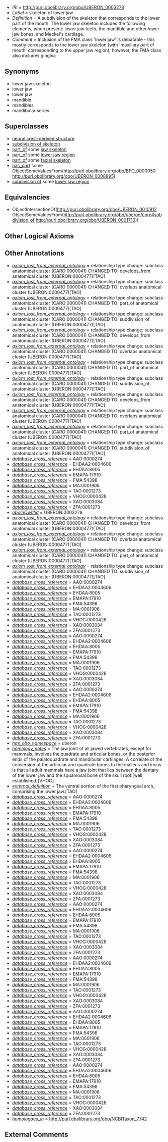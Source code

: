  * *IRI* = http://purl.obolibrary.org/obo/UBERON_0003278
 * *Label* = skeleton of lower jaw
 * *Definition* = A subdivision of the skeleton that corresponds to the lower part of the mouth. The lower jaw skeleton includes the following elements, when present: lower jaw teeth, the mandible and other lower jaw bones, and Meckel's cartilage.
 * *Comment* = Inclusion of the FMA class 'lower jaw' is debatable - this mostly corresponds to the lower jaw skeleton (with 'maxillary part of mouth' corresponding to the upper jaw region); however, the FMA class also includes gingiva

## Synonyms

 * lower jaw skeleton
 * lower jaw
 * lower jaw
 * mandible
 * mandibles
 * mandibular series

## Superclasses

 * [neural crest-derived structure](../../UBERON/13/UBERON_0010313.md)
 * [subdivision of skeleton](../../UBERON/12/UBERON_0010912.md)
 * [part_of](../../BFO/50/BFO_0000050.md) some [jaw skeleton](../../UBERON/08/UBERON_0001708.md)
 * [part_of](../../BFO/50/BFO_0000050.md) some [lower jaw region](../../UBERON/10/UBERON_0001710.md)
 * [part_of](../../BFO/50/BFO_0000050.md) some [facial skeleton](../../UBERON/56/UBERON_0011156.md)
 * [has_part](../../BFO/51/BFO_0000051.md) some ObjectSomeValuesFrom(<http://purl.obolibrary.org/obo/BFO_0000050> <http://purl.obolibrary.org/obo/UBERON_0008895>)
 * [subdivision of](../../core#subdivision/of/core#subdivision_of.md) some [lower jaw region](../../UBERON/10/UBERON_0001710.md)

## Equivalencies

 * ObjectIntersectionOf(<http://purl.obolibrary.org/obo/UBERON_0010912> ObjectSomeValuesFrom(<http://purl.obolibrary.org/obo/uberon/core#subdivision_of> <http://purl.obolibrary.org/obo/UBERON_0001710>))

## Other Logical Axioms


## Other Annotations

 * *[axiom_lost_from_external_ontology](../../UBPROP/02/UBPROP_0000002.md)* = relationship type change: subclass anatomical cluster (CARO:0000041) CHANGED TO: develops_from anatomical cluster (UBERON:0000477)[TAO]
 * *[axiom_lost_from_external_ontology](../../UBPROP/02/UBPROP_0000002.md)* = relationship type change: subclass anatomical cluster (CARO:0000041) CHANGED TO: overlaps anatomical cluster (UBERON:0000477)[TAO]
 * *[axiom_lost_from_external_ontology](../../UBPROP/02/UBPROP_0000002.md)* = relationship type change: subclass anatomical cluster (CARO:0000041) CHANGED TO: part_of anatomical cluster (UBERON:0000477)[TAO]
 * *[axiom_lost_from_external_ontology](../../UBPROP/02/UBPROP_0000002.md)* = relationship type change: subclass anatomical cluster (CARO:0000041) CHANGED TO: subdivision_of anatomical cluster (UBERON:0000477)[TAO]
 * *[axiom_lost_from_external_ontology](../../UBPROP/02/UBPROP_0000002.md)* = relationship type change: subclass anatomical cluster (CARO:0000041) CHANGED TO: develops_from anatomical cluster (UBERON:0000477)[TAO]
 * *[axiom_lost_from_external_ontology](../../UBPROP/02/UBPROP_0000002.md)* = relationship type change: subclass anatomical cluster (CARO:0000041) CHANGED TO: overlaps anatomical cluster (UBERON:0000477)[TAO]
 * *[axiom_lost_from_external_ontology](../../UBPROP/02/UBPROP_0000002.md)* = relationship type change: subclass anatomical cluster (CARO:0000041) CHANGED TO: part_of anatomical cluster (UBERON:0000477)[TAO]
 * *[axiom_lost_from_external_ontology](../../UBPROP/02/UBPROP_0000002.md)* = relationship type change: subclass anatomical cluster (CARO:0000041) CHANGED TO: subdivision_of anatomical cluster (UBERON:0000477)[TAO]
 * *[axiom_lost_from_external_ontology](../../UBPROP/02/UBPROP_0000002.md)* = relationship type change: subclass anatomical cluster (CARO:0000041) CHANGED TO: develops_from anatomical cluster (UBERON:0000477)[TAO]
 * *[axiom_lost_from_external_ontology](../../UBPROP/02/UBPROP_0000002.md)* = relationship type change: subclass anatomical cluster (CARO:0000041) CHANGED TO: overlaps anatomical cluster (UBERON:0000477)[TAO]
 * *[axiom_lost_from_external_ontology](../../UBPROP/02/UBPROP_0000002.md)* = relationship type change: subclass anatomical cluster (CARO:0000041) CHANGED TO: part_of anatomical cluster (UBERON:0000477)[TAO]
 * *[axiom_lost_from_external_ontology](../../UBPROP/02/UBPROP_0000002.md)* = relationship type change: subclass anatomical cluster (CARO:0000041) CHANGED TO: subdivision_of anatomical cluster (UBERON:0000477)[TAO]
 * *[database_cross_reference](../../ef/oboInOwl#hasDbXref.md)* = AAO:0000274
 * *[database_cross_reference](../../ef/oboInOwl#hasDbXref.md)* = EHDAA2:0004606
 * *[database_cross_reference](../../ef/oboInOwl#hasDbXref.md)* = EHDAA:8005
 * *[database_cross_reference](../../ef/oboInOwl#hasDbXref.md)* = EMAPA:17910
 * *[database_cross_reference](../../ef/oboInOwl#hasDbXref.md)* = FMA:54398
 * *[database_cross_reference](../../ef/oboInOwl#hasDbXref.md)* = MA:0001906
 * *[database_cross_reference](../../ef/oboInOwl#hasDbXref.md)* = TAO:0001273
 * *[database_cross_reference](../../ef/oboInOwl#hasDbXref.md)* = VHOG:0000428
 * *[database_cross_reference](../../ef/oboInOwl#hasDbXref.md)* = XAO:0003084
 * *[database_cross_reference](../../ef/oboInOwl#hasDbXref.md)* = ZFA:0001273
 * *[oboInOwl#id](../../id/oboInOwl#id.md)* = UBERON:0003278
 * *[axiom_lost_from_external_ontology](../../UBPROP/02/UBPROP_0000002.md)* = relationship type change: subclass anatomical cluster (CARO:0000041) CHANGED TO: develops_from anatomical cluster (UBERON:0000477)[TAO]
 * *[axiom_lost_from_external_ontology](../../UBPROP/02/UBPROP_0000002.md)* = relationship type change: subclass anatomical cluster (CARO:0000041) CHANGED TO: overlaps anatomical cluster (UBERON:0000477)[TAO]
 * *[axiom_lost_from_external_ontology](../../UBPROP/02/UBPROP_0000002.md)* = relationship type change: subclass anatomical cluster (CARO:0000041) CHANGED TO: part_of anatomical cluster (UBERON:0000477)[TAO]
 * *[axiom_lost_from_external_ontology](../../UBPROP/02/UBPROP_0000002.md)* = relationship type change: subclass anatomical cluster (CARO:0000041) CHANGED TO: subdivision_of anatomical cluster (UBERON:0000477)[TAO]
 * *[database_cross_reference](../../ef/oboInOwl#hasDbXref.md)* = AAO:0000274
 * *[database_cross_reference](../../ef/oboInOwl#hasDbXref.md)* = EHDAA2:0004606
 * *[database_cross_reference](../../ef/oboInOwl#hasDbXref.md)* = EHDAA:8005
 * *[database_cross_reference](../../ef/oboInOwl#hasDbXref.md)* = EMAPA:17910
 * *[database_cross_reference](../../ef/oboInOwl#hasDbXref.md)* = FMA:54398
 * *[database_cross_reference](../../ef/oboInOwl#hasDbXref.md)* = MA:0001906
 * *[database_cross_reference](../../ef/oboInOwl#hasDbXref.md)* = TAO:0001273
 * *[database_cross_reference](../../ef/oboInOwl#hasDbXref.md)* = VHOG:0000428
 * *[database_cross_reference](../../ef/oboInOwl#hasDbXref.md)* = XAO:0003084
 * *[database_cross_reference](../../ef/oboInOwl#hasDbXref.md)* = ZFA:0001273
 * *[database_cross_reference](../../ef/oboInOwl#hasDbXref.md)* = AAO:0000274
 * *[database_cross_reference](../../ef/oboInOwl#hasDbXref.md)* = EHDAA2:0004606
 * *[database_cross_reference](../../ef/oboInOwl#hasDbXref.md)* = EHDAA:8005
 * *[database_cross_reference](../../ef/oboInOwl#hasDbXref.md)* = EMAPA:17910
 * *[database_cross_reference](../../ef/oboInOwl#hasDbXref.md)* = FMA:54398
 * *[database_cross_reference](../../ef/oboInOwl#hasDbXref.md)* = MA:0001906
 * *[database_cross_reference](../../ef/oboInOwl#hasDbXref.md)* = TAO:0001273
 * *[database_cross_reference](../../ef/oboInOwl#hasDbXref.md)* = VHOG:0000428
 * *[database_cross_reference](../../ef/oboInOwl#hasDbXref.md)* = XAO:0003084
 * *[database_cross_reference](../../ef/oboInOwl#hasDbXref.md)* = ZFA:0001273
 * *[database_cross_reference](../../ef/oboInOwl#hasDbXref.md)* = AAO:0000274
 * *[database_cross_reference](../../ef/oboInOwl#hasDbXref.md)* = EHDAA2:0004606
 * *[database_cross_reference](../../ef/oboInOwl#hasDbXref.md)* = EHDAA:8005
 * *[database_cross_reference](../../ef/oboInOwl#hasDbXref.md)* = EMAPA:17910
 * *[database_cross_reference](../../ef/oboInOwl#hasDbXref.md)* = FMA:54398
 * *[database_cross_reference](../../ef/oboInOwl#hasDbXref.md)* = MA:0001906
 * *[database_cross_reference](../../ef/oboInOwl#hasDbXref.md)* = TAO:0001273
 * *[database_cross_reference](../../ef/oboInOwl#hasDbXref.md)* = VHOG:0000428
 * *[database_cross_reference](../../ef/oboInOwl#hasDbXref.md)* = XAO:0003084
 * *[database_cross_reference](../../ef/oboInOwl#hasDbXref.md)* = ZFA:0001273
 * *[has_obo_namespace](../../ce/oboInOwl#hasOBONamespace.md)* = uberon
 * *[homology_notes](../../UBPROP/03/UBPROP_0000003.md)* = The jaw joint of all jawed vertebrates, except for mammals, involves the quadrate and articular bones, or the posterior ends of the palatoquadrate and mandibular cartilages; A correlate of the conversion of the articular and quadrate bones to the malleus and incus is that all adult mammals have a jaw joint that lies between the dentary of the lower jaw and the squamosal bone of the skull roof.[well established][VHOG]
 * *[external_definition](../../UBPROP/01/UBPROP_0000001.md)* = The ventral portion of the first pharyngeal arch, comprising the lower jaw.[TAO]
 * *[database_cross_reference](../../ef/oboInOwl#hasDbXref.md)* = AAO:0000274
 * *[database_cross_reference](../../ef/oboInOwl#hasDbXref.md)* = EHDAA2:0004606
 * *[database_cross_reference](../../ef/oboInOwl#hasDbXref.md)* = EHDAA:8005
 * *[database_cross_reference](../../ef/oboInOwl#hasDbXref.md)* = EMAPA:17910
 * *[database_cross_reference](../../ef/oboInOwl#hasDbXref.md)* = FMA:54398
 * *[database_cross_reference](../../ef/oboInOwl#hasDbXref.md)* = MA:0001906
 * *[database_cross_reference](../../ef/oboInOwl#hasDbXref.md)* = TAO:0001273
 * *[database_cross_reference](../../ef/oboInOwl#hasDbXref.md)* = VHOG:0000428
 * *[database_cross_reference](../../ef/oboInOwl#hasDbXref.md)* = XAO:0003084
 * *[database_cross_reference](../../ef/oboInOwl#hasDbXref.md)* = ZFA:0001273
 * *[database_cross_reference](../../ef/oboInOwl#hasDbXref.md)* = AAO:0000274
 * *[database_cross_reference](../../ef/oboInOwl#hasDbXref.md)* = EHDAA2:0004606
 * *[database_cross_reference](../../ef/oboInOwl#hasDbXref.md)* = EHDAA:8005
 * *[database_cross_reference](../../ef/oboInOwl#hasDbXref.md)* = EMAPA:17910
 * *[database_cross_reference](../../ef/oboInOwl#hasDbXref.md)* = FMA:54398
 * *[database_cross_reference](../../ef/oboInOwl#hasDbXref.md)* = MA:0001906
 * *[database_cross_reference](../../ef/oboInOwl#hasDbXref.md)* = TAO:0001273
 * *[database_cross_reference](../../ef/oboInOwl#hasDbXref.md)* = VHOG:0000428
 * *[database_cross_reference](../../ef/oboInOwl#hasDbXref.md)* = XAO:0003084
 * *[database_cross_reference](../../ef/oboInOwl#hasDbXref.md)* = ZFA:0001273
 * *[database_cross_reference](../../ef/oboInOwl#hasDbXref.md)* = AAO:0000274
 * *[database_cross_reference](../../ef/oboInOwl#hasDbXref.md)* = EHDAA2:0004606
 * *[database_cross_reference](../../ef/oboInOwl#hasDbXref.md)* = EHDAA:8005
 * *[database_cross_reference](../../ef/oboInOwl#hasDbXref.md)* = EMAPA:17910
 * *[database_cross_reference](../../ef/oboInOwl#hasDbXref.md)* = FMA:54398
 * *[database_cross_reference](../../ef/oboInOwl#hasDbXref.md)* = MA:0001906
 * *[database_cross_reference](../../ef/oboInOwl#hasDbXref.md)* = TAO:0001273
 * *[database_cross_reference](../../ef/oboInOwl#hasDbXref.md)* = VHOG:0000428
 * *[database_cross_reference](../../ef/oboInOwl#hasDbXref.md)* = XAO:0003084
 * *[database_cross_reference](../../ef/oboInOwl#hasDbXref.md)* = ZFA:0001273
 * *[database_cross_reference](../../ef/oboInOwl#hasDbXref.md)* = AAO:0000274
 * *[database_cross_reference](../../ef/oboInOwl#hasDbXref.md)* = EHDAA2:0004606
 * *[database_cross_reference](../../ef/oboInOwl#hasDbXref.md)* = EHDAA:8005
 * *[database_cross_reference](../../ef/oboInOwl#hasDbXref.md)* = EMAPA:17910
 * *[database_cross_reference](../../ef/oboInOwl#hasDbXref.md)* = FMA:54398
 * *[database_cross_reference](../../ef/oboInOwl#hasDbXref.md)* = MA:0001906
 * *[database_cross_reference](../../ef/oboInOwl#hasDbXref.md)* = TAO:0001273
 * *[database_cross_reference](../../ef/oboInOwl#hasDbXref.md)* = VHOG:0000428
 * *[database_cross_reference](../../ef/oboInOwl#hasDbXref.md)* = XAO:0003084
 * *[database_cross_reference](../../ef/oboInOwl#hasDbXref.md)* = ZFA:0001273
 * *[database_cross_reference](../../ef/oboInOwl#hasDbXref.md)* = AAO:0000274
 * *[database_cross_reference](../../ef/oboInOwl#hasDbXref.md)* = EHDAA2:0004606
 * *[database_cross_reference](../../ef/oboInOwl#hasDbXref.md)* = EHDAA:8005
 * *[database_cross_reference](../../ef/oboInOwl#hasDbXref.md)* = EMAPA:17910
 * *[database_cross_reference](../../ef/oboInOwl#hasDbXref.md)* = FMA:54398
 * *[database_cross_reference](../../ef/oboInOwl#hasDbXref.md)* = MA:0001906
 * *[database_cross_reference](../../ef/oboInOwl#hasDbXref.md)* = TAO:0001273
 * *[database_cross_reference](../../ef/oboInOwl#hasDbXref.md)* = VHOG:0000428
 * *[database_cross_reference](../../ef/oboInOwl#hasDbXref.md)* = XAO:0003084
 * *[database_cross_reference](../../ef/oboInOwl#hasDbXref.md)* = ZFA:0001273
 * *[database_cross_reference](../../ef/oboInOwl#hasDbXref.md)* = AAO:0000274
 * *[database_cross_reference](../../ef/oboInOwl#hasDbXref.md)* = EHDAA2:0004606
 * *[database_cross_reference](../../ef/oboInOwl#hasDbXref.md)* = EHDAA:8005
 * *[database_cross_reference](../../ef/oboInOwl#hasDbXref.md)* = EMAPA:17910
 * *[database_cross_reference](../../ef/oboInOwl#hasDbXref.md)* = FMA:54398
 * *[database_cross_reference](../../ef/oboInOwl#hasDbXref.md)* = MA:0001906
 * *[database_cross_reference](../../ef/oboInOwl#hasDbXref.md)* = TAO:0001273
 * *[database_cross_reference](../../ef/oboInOwl#hasDbXref.md)* = VHOG:0000428
 * *[database_cross_reference](../../ef/oboInOwl#hasDbXref.md)* = XAO:0003084
 * *[database_cross_reference](../../ef/oboInOwl#hasDbXref.md)* = ZFA:0001273
 * *[homologous_in](../../core#homologous/in/core#homologous_in.md)* = http://purl.obolibrary.org/obo/NCBITaxon_7742

## External Comments

